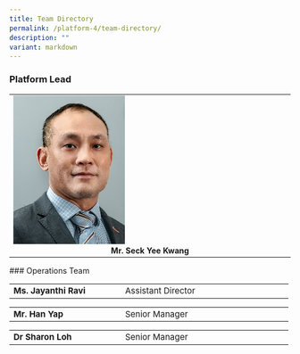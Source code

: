 ```yaml
---
title: Team Directory
permalink: /platform-4/team-directory/
description: ""
variant: markdown
---
```

### Platform Lead
<table>
	<tbody>
		<tr>
			<td width="33%">
				<a href="/leaders/mr-seck-yee-kwang/">
					<img style="width:200px" src="/images/Leaders/mr-seck-yee-kwang.png">
				</a>
				<div align="center"><b>Mr. Seck Yee Kwang</b></div>
			</td>
		</tr>
	</tbody>
</table>
<div style="height: 1px;"></div>
### Operations Team
<div align="center"><table cellspacing="0" border="0" style="font-size: 15px;">
	<colgroup>
	<col style="width: 200px;">
  <col style="width: 300px;">
	</colgroup>
	<tbody>
		<tr align="left">
			<td><b>Ms. Jayanthi Ravi</b></td>
			<td>Assistant Director</td>
		</tr>
	</tbody>
</table></div>
<div align="center"><table cellspacing="0" border="0" style="font-size: 15px;">
	<colgroup>
	<col style="width: 200px;">
  <col style="width: 300px;">
	</colgroup>
	<tbody>
		<tr align="left">
			<td><b>Mr. Han Yap</b></td>
			<td>Senior Manager</td>
		</tr>
	</tbody>
</table></div>
<div align="center"><table cellspacing="0" border="0" style="font-size: 15px;">
	<colgroup>
	<col style="width: 200px;">
  <col style="width: 300px;">
	</colgroup>
	<tbody>
		<tr align="left">
			<td><b>Dr Sharon Loh</b></td>
			<td>Senior Manager</td>
		</tr>
	</tbody>
</table></div>